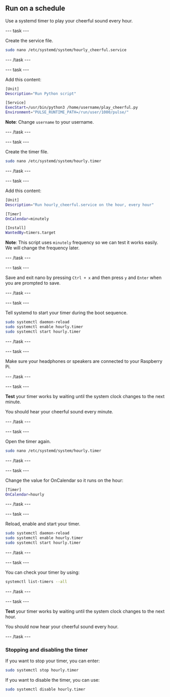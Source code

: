 ## Run on a schedule

Use a systemd timer to play your cheerful sound every hour.

--- task ---

Create the service file.

```bash
sudo nano /etc/systemd/system/hourly_cheerful.service
```

--- /task ---

--- task ---

Add this content:

```bash
[Unit]
Description="Run Python script"

[Service]
ExecStart=/usr/bin/python3 /home/username/play_cheerful.py
Environment="PULSE_RUNTIME_PATH=/run/user/1000/pulse/"
```

**Note**: Change `username` to your username.

--- /task ---

--- task ---

Create the timer file.

```bash
sudo nano /etc/systemd/system/hourly.timer
```

--- /task ---

--- task ---

Add this content:

```bash
[Unit]
Description="Run hourly_cheerful.service on the hour, every hour"

[Timer]
OnCalendar=minutely

[Install]
WantedBy=timers.target
```

**Note**: This script uses `minutely` frequency so we can test it works easily. We will change the frequency later.

--- /task ---

--- task ---

Save and exit nano by pressing `Ctrl + x` and then press `y` and `Enter` when you are prompted to save.

--- /task ---

--- task ---

Tell systemd to start your timer during the boot sequence.

```bash
sudo systemctl daemon-reload
sudo systemctl enable hourly.timer
sudo systemctl start hourly.timer
```

--- /task ---

--- task ---

Make sure your headphones or speakers are connected to your Raspberry Pi.

--- /task ---

--- task ---

**Test** your timer works by waiting until the system clock changes to the next minute.

You should hear your cheerful sound every minute.

--- /task ---

--- task ---

Open the timer again.

```bash
sudo nano /etc/systemd/system/hourly.timer
```

--- /task ---

--- task ---

Change the value for OnCalendar so it runs on the hour:

```bash
[Timer]
OnCalendar=hourly
```

--- /task ---

--- task ---

Reload, enable and start your timer.

```bash
sudo systemctl daemon-reload
sudo systemctl enable hourly.timer
sudo systemctl start hourly.timer
```

--- /task ---

--- task ---

You can check your timer by using:
```bash
systemctl list-timers --all
```

--- /task ---

--- task ---

**Test** your timer works by waiting until the system clock changes to the next hour.

You should now hear your cheerful sound every hour.

--- /task ---

### Stopping and disabling the timer

If you want to stop your timer, you can enter:

```bash
sudo systemctl stop hourly.timer
```

If you want to disable the timer, you can use:

```bash
sudo systemctl disable hourly.timer
```
